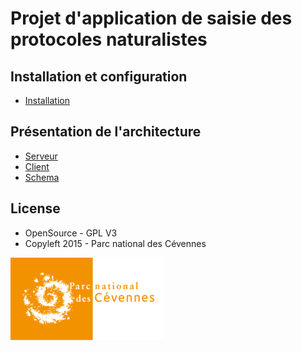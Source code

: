 Projet d'application de saisie des protocoles naturalistes
==========================================================


Installation et configuration
------------------------------
 * [Installation](install.md)


Présentation de l'architecture
------------------------------
 * [Serveur](serveur)
 * [Client](client)
 * [Schema](schemas)


License
-------

* OpenSource - GPL V3
* Copyleft 2015 - Parc national des Cévennes

![logo-pnc](img/logo_pnc_orange.png)

